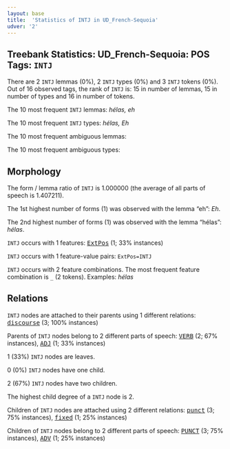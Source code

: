 ```yaml
---
layout: base
title:  'Statistics of INTJ in UD_French-Sequoia'
udver: '2'
---
```


## Treebank Statistics: UD_French-Sequoia: POS Tags: `INTJ`

There are 2 `INTJ` lemmas (0%), 2 `INTJ` types (0%) and 3 `INTJ` tokens (0%).
Out of 16 observed tags, the rank of `INTJ` is: 15 in number of lemmas, 15 in number of types and 16 in number of tokens.

The 10 most frequent `INTJ` lemmas: <em>hélas, eh</em>

The 10 most frequent `INTJ` types:  <em>hélas, Eh</em>

The 10 most frequent ambiguous lemmas: 

The 10 most frequent ambiguous types:  



## Morphology

The form / lemma ratio of `INTJ` is 1.000000 (the average of all parts of speech is 1.407211).

The 1st highest number of forms (1) was observed with the lemma “eh”: <em>Eh</em>.

The 2nd highest number of forms (1) was observed with the lemma “hélas”: <em>hélas</em>.

`INTJ` occurs with 1 features: <tt><a href="fr_sequoia-feat-ExtPos.html">ExtPos</a></tt> (1; 33% instances)

`INTJ` occurs with 1 feature-value pairs: `ExtPos=INTJ`

`INTJ` occurs with 2 feature combinations.
The most frequent feature combination is `_` (2 tokens).
Examples: <em>hélas</em>


## Relations

`INTJ` nodes are attached to their parents using 1 different relations: <tt><a href="fr_sequoia-dep-discourse.html">discourse</a></tt> (3; 100% instances)

Parents of `INTJ` nodes belong to 2 different parts of speech: <tt><a href="fr_sequoia-pos-VERB.html">VERB</a></tt> (2; 67% instances), <tt><a href="fr_sequoia-pos-ADJ.html">ADJ</a></tt> (1; 33% instances)

1 (33%) `INTJ` nodes are leaves.

0 (0%) `INTJ` nodes have one child.

2 (67%) `INTJ` nodes have two children.

The highest child degree of a `INTJ` node is 2.

Children of `INTJ` nodes are attached using 2 different relations: <tt><a href="fr_sequoia-dep-punct.html">punct</a></tt> (3; 75% instances), <tt><a href="fr_sequoia-dep-fixed.html">fixed</a></tt> (1; 25% instances)

Children of `INTJ` nodes belong to 2 different parts of speech: <tt><a href="fr_sequoia-pos-PUNCT.html">PUNCT</a></tt> (3; 75% instances), <tt><a href="fr_sequoia-pos-ADV.html">ADV</a></tt> (1; 25% instances)

